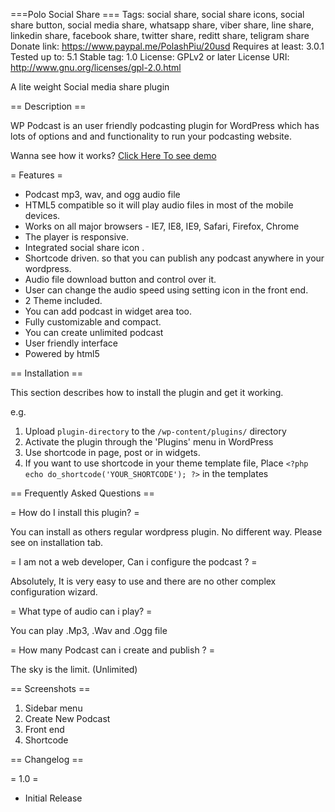 ===Polo Social Share  ===
Tags: social share, social share icons, social share button, social media share, whatsapp share, viber share, line share, linkedin share, facebook share, twitter share, reditt share, teligram share 
Donate link: https://www.paypal.me/PolashPiu/20usd
Requires at least: 3.0.1
Tested up to: 5.1
Stable tag: 1.0
License: GPLv2 or later
License URI: http://www.gnu.org/licenses/gpl-2.0.html

A lite weight Social media share plugin

== Description ==

WP Podcast is an user friendly podcasting plugin for WordPress which has lots of options and and functionality to run your podcasting website. 

Wanna see how it works? [Click Here To see demo ](http://abuhayatpolash.com/ "See demo")  


= Features =
* Podcast mp3, wav, and ogg audio file
* HTML5 compatible so it will play audio files in most of the mobile devices.
* Works on all major browsers - IE7, IE8, IE9, Safari, Firefox, Chrome
* The player is responsive.
* Integrated social share icon .
* Shortcode driven. so that you can publish any podcast anywhere in your wordpress.
* Audio file download button and control over it.
* User can change the audio speed using setting icon in the front end. 
* 2 Theme included.
* You can add podcast in widget area too.
* Fully customizable and compact.
* You can create unlimited podcast
* User friendly interface
* Powered by html5 


== Installation ==

This section describes how to install the plugin and get it working.

e.g.

1. Upload `plugin-directory` to the `/wp-content/plugins/` directory
2. Activate the plugin through the 'Plugins' menu in WordPress
3. Use shortcode in page, post or in widgets.
4. If you want to use shortcode in your theme template file, Place `<?php echo do_shortcode('YOUR_SHORTCODE'); ?>` in the templates


== Frequently Asked Questions ==

= How do I install this plugin? =

You can install as others regular wordpress plugin. No different way. Please see on installation tab.

= I am not a web developer, Can i configure the podcast ? =

Absolutely, It is very easy to use and there are no other complex configuration wizard. 

= What type of audio can i play? =

You can play .Mp3, .Wav and .Ogg file

= How many Podcast can i create and publish ? =

The sky is the limit. (Unlimited)



== Screenshots ==

1. Sidebar menu
2. Create New Podcast
3. Front end
3. Shortcode

== Changelog ==

= 1.0 =
* Initial Release

